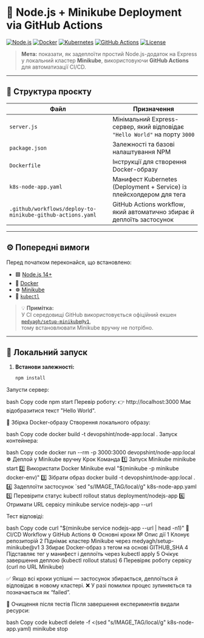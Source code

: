 # 🚀 Node.js + Minikube Deployment via GitHub Actions

[![Node.js](https://img.shields.io/badge/Node.js-18+-green?logo=node.js)](https://nodejs.org/)
[![Docker](https://img.shields.io/badge/Docker-Engine-blue?logo=docker)](https://www.docker.com/)
[![Kubernetes](https://img.shields.io/badge/Kubernetes-Minicube-326CE5?logo=kubernetes)](https://minikube.sigs.k8s.io/)
[![GitHub Actions](https://img.shields.io/badge/CI-CD-blue?logo=githubactions)](https://github.com/features/actions)
[![License](https://img.shields.io/badge/license-MIT-lightgrey)](LICENSE)

> **Мета:** показати, як задеплоїти простий Node.js-додаток на Express у локальний кластер **Minikube**, використовуючи **GitHub Actions** для автоматизації CI/CD.

---

## 📁 Структура проєкту

| Файл | Призначення |
|------|--------------|
| `server.js` | Мінімальний Express-сервер, який відповідає `"Hello World"` на порту `3000` |
| `package.json` | Залежності та базові налаштування NPM |
| `Dockerfile` | Інструкції для створення Docker-образу |
| `k8s-node-app.yaml` | Манифест Kubernetes (Deployment + Service) із плейсхолдером для тега |
| `.github/workflows/deploy-to-minikube-github-actions.yaml` | GitHub Actions workflow, який автоматично збирає й деплоїть застосунок |

---

## ⚙️ Попередні вимоги

Перед початком переконайся, що встановлено:

- 🟩 [Node.js 14+](https://nodejs.org/)
- 🐳 [Docker](https://www.docker.com/)
- ☸️ [Minikube](https://minikube.sigs.k8s.io/docs/start/)
- 🔧 [`kubectl`](https://kubernetes.io/docs/tasks/tools/)

> 💡 **Примітка:**  
> У CI середовищі GitHub використовується офіційний екшен  
> [`medyagh/setup-minikube@v1`](https://github.com/marketplace/actions/setup-minikube),  
> тому встановлювати Minikube вручну не потрібно.

---

## 🧩 Локальний запуск

1. **Встанови залежності:**
   ```bash
   npm install
Запусти сервер:

bash
Copy code
npm start
Перевір роботу:
👉 http://localhost:3000
Має відобразитися текст "Hello World".

🐳 Збірка Docker-образу
Створення локального образу:

bash
Copy code
docker build -t devopshint/node-app:local .
Запуск контейнера:

bash
Copy code
docker run --rm -p 3000:3000 devopshint/node-app:local
☸️ Деплой у Minikube вручну
Крок	Команда
1️⃣ Запуск Minikube	minikube start
2️⃣ Використати Docker Minikube	eval "$(minikube -p minikube docker-env)"
3️⃣ Зібрати образ	docker build -t devopshint/node-app:local .
4️⃣ Задеплоїти застосунок	`sed "s/IMAGE_TAG/local/g" k8s-node-app.yaml
5️⃣ Перевірити статус	kubectl rollout status deployment/nodejs-app
6️⃣ Отримати URL сервісу	minikube service nodejs-app --url

Тест відповіді:

bash
Copy code
curl "$(minikube service nodejs-app --url | head -n1)"
🔁 CI/CD Workflow у GitHub Actions
⚙️ Основні кроки
№	Опис дії
1	Клонує репозиторій
2	Піднімає кластер Minikube через medyagh/setup-minikube@v1
3	Збирає Docker-образ з тегом на основі GITHUB_SHA
4	Підставляє тег у манифест і деплоїть через kubectl apply
5	Очікує завершення деплою (kubectl rollout status)
6	Перевіряє роботу сервісу (curl по URL Minikube)

✅ Якщо всі кроки успішні — застосунок збирається, деплоїться й відповідає в новому кластері.
❌ У разі помилки процес зупиняється та позначається як “failed”.

🧹 Очищення після тестів
Після завершення експериментів видали ресурси:

bash
Copy code
kubectl delete -f <(sed "s/IMAGE_TAG/local/g" k8s-node-app.yaml)
minikube stop